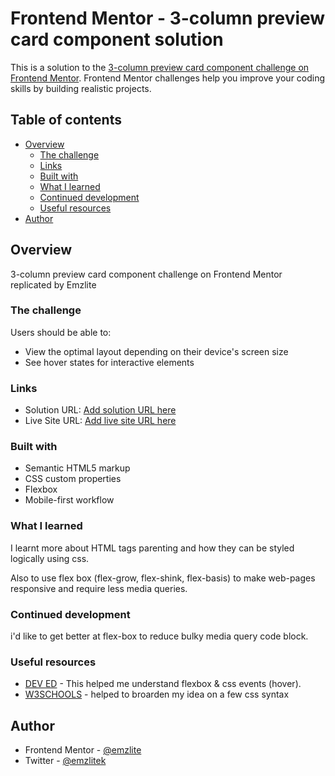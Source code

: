 # Frontend Mentor - 3-column preview card component solution

This is a solution to the [3-column preview card component challenge on Frontend Mentor](https://www.frontendmentor.io/challenges/3column-preview-card-component-pH92eAR2-). Frontend Mentor challenges help you improve your coding skills by building realistic projects. 


## Table of contents

- [Overview](#overview)
  - [The challenge](#the-challenge)
  - [Links](#links)
  - [Built with](#built-with)
  - [What I learned](#what-i-learned)
  - [Continued development](#continued-development)
  - [Useful resources](#useful-resources)
- [Author](#author)


## Overview

3-column preview card component challenge on Frontend Mentor replicated by Emzlite


### The challenge

Users should be able to:

- View the optimal layout depending on their device's screen size
- See hover states for interactive elements


### Links

- Solution URL: [Add solution URL here](https://your-solution-url.com)
- Live Site URL: [Add live site URL here](https://your-live-site-url.com)


### Built with

- Semantic HTML5 markup
- CSS custom properties
- Flexbox
- Mobile-first workflow


### What I learned

I learnt more about HTML tags parenting and how they can be styled logically using css.

Also to use flex box (flex-grow, flex-shink, flex-basis) to make web-pages responsive and require less media queries.


### Continued development

i'd like to get better at flex-box to reduce bulky media query code block.


### Useful resources

- [DEV ED](https://youtu.be/vQWlgd7hV4A) - This helped me understand flexbox & css events (hover). 
- [W3SCHOOLS](https://www.w3schools.com/) - helped to broarden my idea on a few css syntax 


## Author

- Frontend Mentor - [@emzlite](https://www.frontendmentor.io/profile/emzlite)
- Twitter - [@emzlitek](https://twitter.com/emzlitek?s=20&t=Mpvf9UtTCcS634cCLdmYMg)